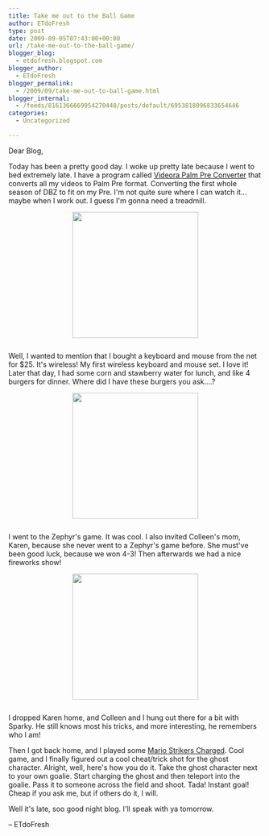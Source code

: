 ```yaml
---
title: Take me out to the Ball Game
author: ETdoFresh
type: post
date: 2009-09-05T07:43:00+00:00
url: /take-me-out-to-the-ball-game/
blogger_blog:
  - etdofresh.blogspot.com
blogger_author:
  - ETdoFresh
blogger_permalink:
  - /2009/09/take-me-out-to-ball-game.html
blogger_internal:
  - /feeds/8161366669954270448/posts/default/6953818096833654646
categories:
  - Uncategorized

---
```

Dear Blog,

Today has been a pretty good day. I woke up pretty late because I went to bed extremely late. I have a program called [Videora Palm Pre Converter][1] that converts all my videos to Palm Pre format. Converting the first whole season of DBZ to fit on my Pre. I'm not quite sure where I can watch it... maybe when I work out. I guess I'm gonna need a treadmill.

[<img style="display:block; margin:0px auto 10px; text-align:center;cursor:pointer; cursor:hand;width: 250px;" src="http://2.bp.blogspot.com/_yEPuIWl8ybE/SqIX8z_aK8I/AAAAAAAAAdw/KB3bz6JbS1U/s400/CIMG0007.jpg" border="0" alt="" id="BLOGGER_PHOTO_ID_5377887238549547970" />][2]  
Well, I wanted to mention that I bought a keyboard and mouse from the net for $25. It's wireless! My first wireless keyboard and mouse set. I love it! Later that day, I had some corn and stawberry water for lunch, and like 4 burgers for dinner. Where did I have these burgers you ask....?

[<img style="display:block; margin:0px auto 10px; text-align:center;cursor:pointer; cursor:hand;width: 250px;" src="http://3.bp.blogspot.com/_yEPuIWl8ybE/SqIX9YTJo0I/AAAAAAAAAd4/AXcqWxA788Q/s400/CIMG0008.jpg" border="0" alt="" id="BLOGGER_PHOTO_ID_5377887248296026946" />][3]  
I went to the Zephyr's game. It was cool. I also invited Colleen's mom, Karen, because she never went to a Zephyr's game before. She must've been good luck, because we won 4-3! Then afterwards we had a nice fireworks show!

[<img style="display:block; margin:0px auto 10px; text-align:center;cursor:pointer; cursor:hand;width: 250px;" src="http://3.bp.blogspot.com/_yEPuIWl8ybE/SqIX954vZzI/AAAAAAAAAeA/2zWRp8XBnvA/s400/CIMG0027.jpg" border="0" alt="" id="BLOGGER_PHOTO_ID_5377887257312061234" />][4]  
I dropped Karen home, and Colleen and I hung out there for a bit with Sparky. He still knows most his tricks, and more interesting, he remembers who I am!

Then I got back home, and I played some [Mario Strikers Charged][5]. Cool game, and I finally figured out a cool cheat/trick shot for the ghost character. Alright, well, here's how you do it. Take the ghost character next to your own goalie. Start charging the ghost and then teleport into the goalie. Pass it to someone across the field and shoot. Tada! Instant goal! Cheap if you ask me, but if others do it, I will.

Well it's late, soo good night blog. I'll speak with ya tomorrow.

– ETdoFresh

 [1]: http://www.videora.com/en-us/Converter/palm-pre/
 [2]: http://2.bp.blogspot.com/_yEPuIWl8ybE/SqIX8z_aK8I/AAAAAAAAAdw/KB3bz6JbS1U/s1600/CIMG0007.jpg
 [3]: http://3.bp.blogspot.com/_yEPuIWl8ybE/SqIX9YTJo0I/AAAAAAAAAd4/AXcqWxA788Q/s1600/CIMG0008.jpg
 [4]: http://3.bp.blogspot.com/_yEPuIWl8ybE/SqIX954vZzI/AAAAAAAAAeA/2zWRp8XBnvA/s1600/CIMG0027.jpg
 [5]: http://www.supermariostrikers.com/